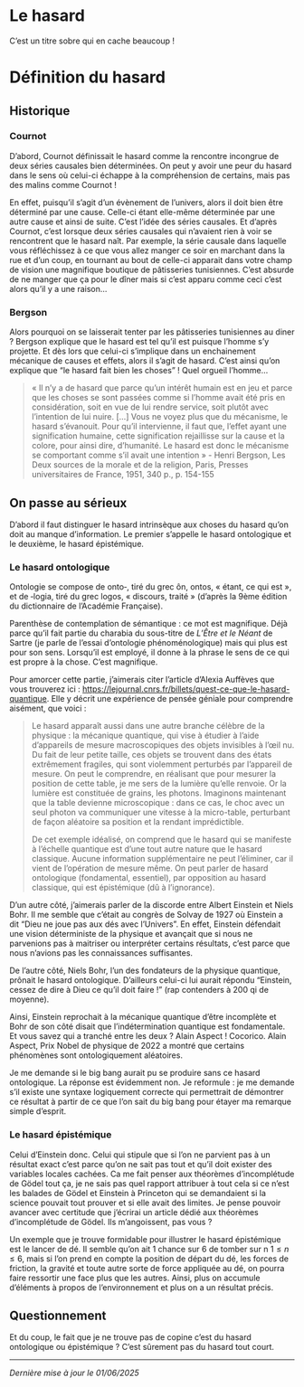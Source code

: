
# Le hasard

C’est un titre sobre qui en cache beaucoup !

# Définition du hasard

## Historique

### Cournot

D’abord, Cournot définissait le hasard comme la rencontre incongrue de deux séries causales bien déterminées. On peut y avoir une peur du hasard dans le sens où celui-ci échappe à la compréhension de certains, mais pas des malins comme Cournot !

En effet, puisqu’il s’agit d’un évènement de l’univers, alors il doit bien être déterminé par une cause. Celle-ci étant elle-même déterminée par une autre cause et ainsi de suite. C’est l’idée des séries causales. Et d’après Cournot, c’est lorsque deux séries causales qui n’avaient rien à voir se rencontrent que le hasard naît. Par exemple, la série causale dans laquelle vous réfléchissez à ce que vous allez manger ce soir en marchant dans la rue et d’un coup, en tournant au bout de celle-ci apparait dans votre champ de vision une magnifique boutique de pâtisseries tunisiennes. C’est absurde de ne manger que ça pour le dîner mais si c’est apparu comme ceci c’est alors qu’il y a une raison…

### Bergson

Alors pourquoi on se laisserait tenter par les pâtisseries tunisiennes au diner ? Bergson explique que le hasard est tel qu’il est puisque l’homme s’y projette. Et dès lors que celui-ci s’implique dans un enchainement mécanique de causes et effets, alors il s’agit de hasard. C’est ainsi qu’on explique que “le hasard fait bien les choses” ! Quel orgueil l’homme…

> « Il n’y a de hasard que parce qu’un intérêt humain est en jeu et parce que les choses se sont passées comme si l’homme avait été pris en considération, soit en vue de lui rendre service, soit plutôt avec l’intention de lui nuire. […] Vous ne voyez plus que du mécanisme, le hasard s’évanouit. Pour qu’il intervienne, il faut que, l’effet ayant une signification humaine, cette signification rejaillisse sur la cause et la colore, pour ainsi dire, d’humanité. Le hasard est donc le mécanisme se comportant comme s’il avait une intention » - Henri Bergson, Les Deux sources de la morale et de la religion, Paris, Presses universitaires de France, 1951, 340 p., p. 154-155

## On passe au sérieux

D’abord il faut distinguer le hasard intrinsèque aux choses du hasard qu’on doit au manque d’information. Le premier s’appelle le hasard ontologique et le deuxième, le hasard épistémique.

### Le hasard ontologique

Ontologie se compose de onto‑, tiré du grec ôn, ontos, « étant, ce qui est », et de ‑logia, tiré du grec logos, « discours, traité » (d’après la 9ème édition du dictionnaire de l’Académie Française).

Parenthèse de contemplation de sémantique : ce mot est magnifique. Déjà parce qu’il fait partie du charabia du sous-titre de *L’Être et le Néant* de Sartre (je parle de l’essai d’ontologie phénoménologique) mais qui plus est pour son sens. Lorsqu’il est employé, il donne à la phrase le sens de ce qui est propre à la chose. C’est magnifique.

Pour amorcer cette partie, j’aimerais citer l’article d’Alexia Auffèves que vous trouverez ici : <https://lejournal.cnrs.fr/billets/quest-ce-que-le-hasard-quantique>. Elle y décrit une expérience de pensée géniale pour comprendre aisément, que voici :

> Le hasard apparaît aussi dans une autre branche célèbre de la physique : la mécanique quantique, qui vise à étudier à l’aide d’appareils de mesure macroscopiques des objets invisibles à l’œil nu. Du fait de leur petite taille, ces objets se trouvent dans des états extrêmement fragiles, qui sont violemment perturbés par l’appareil de mesure. On peut le comprendre, en réalisant que pour mesurer la position de cette table, je me sers de la lumière qu’elle renvoie. Or la lumière est constituée de grains, les photons. Imaginons maintenant que la table devienne microscopique : dans ce cas, le choc avec un seul photon va communiquer une vitesse à la micro-table, perturbant de façon aléatoire sa position et la rendant imprédictible.
>
> De cet exemple idéalisé, on comprend que le hasard qui se manifeste à l’échelle quantique est d’une tout autre nature que le hasard classique. Aucune information supplémentaire ne peut l’éliminer, car il vient de l’opération de mesure même. On peut parler de hasard ontologique (fondamental, essentiel), par opposition au hasard classique, qui est épistémique (dû à l’ignorance).

D’un autre côté, j’aimerais parler de la discorde entre Albert Einstein et Niels Bohr. Il me semble que c’était au congrès de Solvay de 1927 où Einstein a dit “Dieu ne joue pas aux dés avec l’Univers”. En effet, Einstein défendait une vision déterministe de la physique et avançait que si nous ne parvenions pas à maitriser ou interpréter certains résultats, c’est parce que nous n’avions pas les connaissances suffisantes.

De l’autre côté, Niels Bohr, l’un des fondateurs de la physique quantique, prônait le hasard ontologique. D’ailleurs celui-ci lui aurait répondu “Einstein, cessez de dire à Dieu ce qu’il doit faire !” (rap contenders à 200 qi de moyenne).

Ainsi, Einstein reprochait à la mécanique quantique d’être incomplète et Bohr de son côté disait que l’indétermination quantique est fondamentale. Et vous savez qui a tranché entre les deux ? Alain Aspect ! Cocorico. Alain Aspect, Prix Nobel de physique de 2022 a montré que certains phénomènes sont ontologiquement aléatoires.

Je me demande si le big bang aurait pu se produire sans ce hasard ontologique. La réponse est évidemment non. Je reformule : je me demande s’il existe une syntaxe logiquement correcte qui permettrait de démontrer ce résultat à partir de ce que l’on sait du big bang pour étayer ma remarque simple d’esprit.

### Le hasard épistémique

Celui d’Einstein donc. Celui qui stipule que si l’on ne parvient pas à un résultat exact c’est parce qu’on ne sait pas tout et qu’il doit exister des variables locales cachées. Ca me fait penser aux théorèmes d’incomplétude de Gödel tout ça, je ne sais pas quel rapport attribuer à tout cela si ce n’est les balades de Gödel et Einstein à Princeton qui se demandaient si la science pouvait tout prouver et si elle avait des limites. Je pense pouvoir avancer avec certitude que j’écrirai un article dédié aux théorèmes d’incomplétude de Gödel. Ils m’angoissent, pas vous ?

Un exemple que je trouve formidable pour illustrer le hasard épistémique est le lancer de dé. Il semble qu’on ait 1 chance sur 6 de tomber sur n $1 \leq n \leq 6$, mais si l’on prend en compte la position de départ du dé, les forces de friction, la gravité et toute autre sorte de force appliquée au dé, on pourra faire ressortir une face plus que les autres. Ainsi, plus on accumule d’éléments à propos de l’environnement et plus on a un résultat précis.

## Questionnement

Et du coup, le fait que je ne trouve pas de copine c’est du hasard ontologique ou épistémique ? C’est sûrement pas du hasard tout court.

---

*Dernière mise à jour le 01/06/2025*
